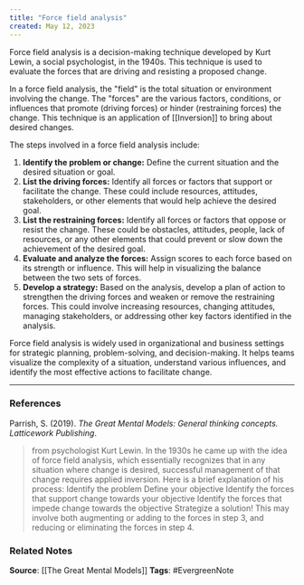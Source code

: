 ```yaml
---
title: "Force field analysis"
created: May 12, 2023
---
```


Force field analysis is a decision-making technique developed by Kurt Lewin, a social psychologist, in the 1940s. This technique is used to evaluate the forces that are driving and resisting a proposed change.

In a force field analysis, the "field" is the total situation or environment involving the change. The "forces" are the various factors, conditions, or influences that promote (driving forces) or hinder (restraining forces) the change. This technique is an application of [[Inversion]] to bring about desired changes.

The steps involved in a force field analysis include:

1.  **Identify the problem or change:** Define the current situation and the desired situation or goal.
2.  **List the driving forces:** Identify all forces or factors that support or facilitate the change. These could include resources, attitudes, stakeholders, or other elements that would help achieve the desired goal.
3.  **List the restraining forces:** Identify all forces or factors that oppose or resist the change. These could be obstacles, attitudes, people, lack of resources, or any other elements that could prevent or slow down the achievement of the desired goal.
4.  **Evaluate and analyze the forces:** Assign scores to each force based on its strength or influence. This will help in visualizing the balance between the two sets of forces.
5.  **Develop a strategy:** Based on the analysis, develop a plan of action to strengthen the driving forces and weaken or remove the restraining forces. This could involve increasing resources, changing attitudes, managing stakeholders, or addressing other key factors identified in the analysis.

Force field analysis is widely used in organizational and business settings for strategic planning, problem-solving, and decision-making. It helps teams visualize the complexity of a situation, understand various influences, and identify the most effective actions to facilitate change.

---
### References

Parrish, S. (2019). _The Great Mental Models: General thinking concepts. Latticework Publishing_.

>  from psychologist Kurt Lewin. In the 1930s he came up with the idea of force field analysis, which essentially recognizes that in any situation where change is desired, successful management of that change requires applied inversion. Here is a brief explanation of his process: Identify the problem Define your objective Identify the forces that support change towards your objective Identify the forces that impede change towards the objective Strategize a solution! This may involve both augmenting or adding to the forces in step 3, and reducing or eliminating the forces in step 4. 

### Related Notes
**Source**: [[The Great Mental Models]]
**Tags**: #EvergreenNote
